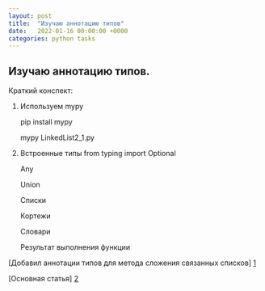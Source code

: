 ```yaml
---
layout: post
title:  "Изучаю аннотацию типов"
date:   2022-01-16 00:00:00 +0000
categories: python tasks
---
```

Изучаю аннотацию типов.
-------------------------------

Краткий конспект:

1. Используем mypy

    pip install mypy 
   
    mypy LinkedList2_1.py

3. Встроенные типы
     from typing import Optional

    Any

    Union
 
    Списки
 
    Кортежи
 
    Словари
 
    Результат выполнения функции

[1]: https://github.com/NikLaz25/Algorithms_1/blob/main/two_LinkedList.py
[Добавил аннотации типов для метода сложения связанных списков] [1]

[2]: https://habr.com/ru/company/lamoda/blog/432656/
[Основная статья] [2]



